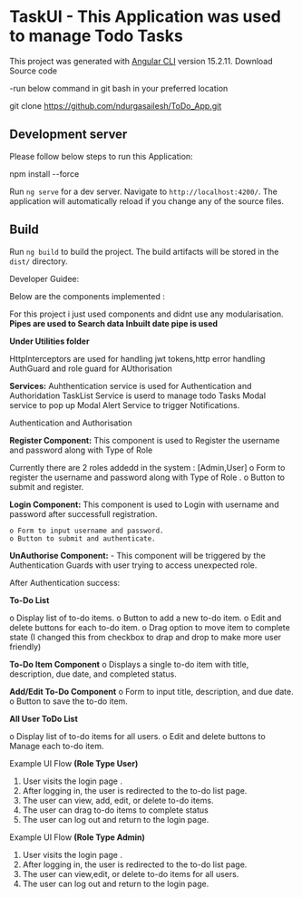 # TaskUI - This Application was used to manage Todo Tasks

This project was generated with [Angular CLI](https://github.com/angular/angular-cli) version 15.2.11.
Download Source code

-run below command in git bash in your preferred location

git clone https://github.com/ndurgasailesh/ToDo_App.git

## Development server
Please follow below steps to run this Application:

npm install --force

Run `ng serve` for a dev server. Navigate to `http://localhost:4200/`. The application will automatically reload if you change any of the source files.

## Build

Run `ng build` to build the project. The build artifacts will be stored in the `dist/` directory.

Developer Guidee:

Below are the components implemented :

For this project i just used components and didnt use any modularisation.
**Pipes are used to Search data
Inbuilt date pipe is used**

**Under Utilities folder**

HttpInterceptors are used for handling jwt tokens,http error handling
AuthGuard and role guard for AUthorisation

**Services:**
Auhthentication service is used for Authentication and Authoridation
TaskList Service is userd to manage todo Tasks
Modal service to pop up Modal
Alert Service to trigger Notifications.

Authentication and Authorisation

**Register Component:** This component is used to Register the username and password along with Type of Role

Currently there are 2 roles addedd in the system : [Admin,User]
    o Form to register   the username and password along with Type of Role .
    o Button to submit and register.

**Login Component:** This component is used to Login with username and password after successfull registration.

    o Form to input username and password.
    o Button to submit and authenticate.
    

**UnAuthorise Component:** - This component will be triggered by the Authentication Guards with user trying to access unexpected role.


 After Authentication  success:

 **To-Do List**
 
  o Display list of to-do items.
  o Button to add a new to-do item.
  o Edit and delete buttons for each to-do item.
  o Drag option to move item to complete state (I changed this from checkbox to drap and drop to make more user friendly)

**To-Do Item Component**
   o Displays a single to-do item with title, description, due date, and completed status.

**Add/Edit To-Do Component**
  o Form to input title, description, and due date.
  o Button to save the to-do item.

**All User ToDo List**
  
  o Display list of to-do items for all users.
  o Edit and delete buttons to Manage  each to-do item.

Example UI Flow
**(Role Type User)**
1. User visits the login page .
2. After logging in, the user is redirected to the to-do list page.
3. The user can view, add, edit, or delete to-do items.
4. The user can drag to-do items to complete status
5. The user can log out and return to the login page.

 Example UI Flow 
 **(Role Type Admin)**
1. User visits the login page .
2. After logging in, the user is redirected to the to-do list page.
3. The user can view,edit, or delete to-do items for all users.
5. The user can log out and return to the login page.


